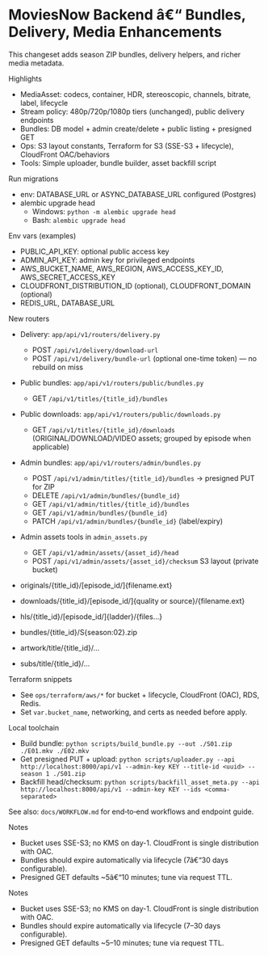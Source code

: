 ﻿# MoviesNow Backend â€“ Bundles, Delivery, Media Enhancements

This changeset adds season ZIP bundles, delivery helpers, and richer media metadata.

Highlights
- MediaAsset: codecs, container, HDR, stereoscopic, channels, bitrate, label, lifecycle
- Stream policy: 480p/720p/1080p tiers (unchanged), public delivery endpoints
- Bundles: DB model + admin create/delete + public listing + presigned GET
- Ops: S3 layout constants, Terraform for S3 (SSE-S3 + lifecycle), CloudFront OAC/behaviors
- Tools: Simple uploader, bundle builder, asset backfill script

Run migrations
- env: DATABASE_URL or ASYNC_DATABASE_URL configured (Postgres)
- alembic upgrade head
  - Windows: `python -m alembic upgrade head`
  - Bash: `alembic upgrade head`

Env vars (examples)
- PUBLIC_API_KEY: optional public access key
- ADMIN_API_KEY: admin key for privileged endpoints
- AWS_BUCKET_NAME, AWS_REGION, AWS_ACCESS_KEY_ID, AWS_SECRET_ACCESS_KEY
- CLOUDFRONT_DISTRIBUTION_ID (optional), CLOUDFRONT_DOMAIN (optional)
- REDIS_URL, DATABASE_URL

New routers
- Delivery: `app/api/v1/routers/delivery.py`
  - POST `/api/v1/delivery/download-url`
  - POST `/api/v1/delivery/bundle-url` (optional one-time token) — no rebuild on miss
- Public bundles: `app/api/v1/routers/public/bundles.py`
  - GET `/api/v1/titles/{title_id}/bundles`
- Public downloads: `app/api/v1/routers/public/downloads.py`
  - GET `/api/v1/titles/{title_id}/downloads` (ORIGINAL/DOWNLOAD/VIDEO assets; grouped by episode when applicable)
- Admin bundles: `app/api/v1/routers/admin/bundles.py`
  - POST `/api/v1/admin/titles/{title_id}/bundles` → presigned PUT for ZIP
  - DELETE `/api/v1/admin/bundles/{bundle_id}`
  - GET `/api/v1/admin/titles/{title_id}/bundles`
  - GET `/api/v1/admin/bundles/{bundle_id}`
  - PATCH `/api/v1/admin/bundles/{bundle_id}` (label/expiry)
  
- Admin assets tools in `admin_assets.py`
  - GET `/api/v1/admin/assets/{asset_id}/head`
  - POST `/api/v1/admin/assets/{asset_id}/checksum`
S3 layout (private bucket)
- originals/{title_id}/[episode_id/]{filename.ext}
- downloads/{title_id}/[episode_id/]{quality or source}/{filename.ext}
- hls/{title_id}/[episode_id/]{ladder}/{files...}
- bundles/{title_id}/S{season:02}.zip
- artwork/title/{title_id}/...
- subs/title/{title_id}/...

Terraform snippets
- See `ops/terraform/aws/*` for bucket + lifecycle, CloudFront (OAC), RDS, Redis.
- Set `var.bucket_name`, networking, and certs as needed before apply.

Local toolchain
- Build bundle: `python scripts/build_bundle.py --out ./S01.zip ./E01.mkv ./E02.mkv`
- Get presigned PUT + upload: `python scripts/uploader.py --api http://localhost:8000/api/v1 --admin-key KEY --title-id <uuid> --season 1 ./S01.zip`
- Backfill head/checksum: `python scripts/backfill_asset_meta.py --api http://localhost:8000/api/v1 --admin-key KEY --ids <comma-separated>`

See also: `docs/WORKFLOW.md` for end‑to‑end workflows and endpoint guide.

Notes
- Bucket uses SSE-S3; no KMS on day-1. CloudFront is single distribution with OAC.
- Bundles should expire automatically via lifecycle (7â€“30 days configurable).
- Presigned GET defaults ~5â€“10 minutes; tune via request TTL.

Notes
- Bucket uses SSE-S3; no KMS on day-1. CloudFront is single distribution with OAC.
- Bundles should expire automatically via lifecycle (7–30 days configurable).
- Presigned GET defaults ~5–10 minutes; tune via request TTL.
 

